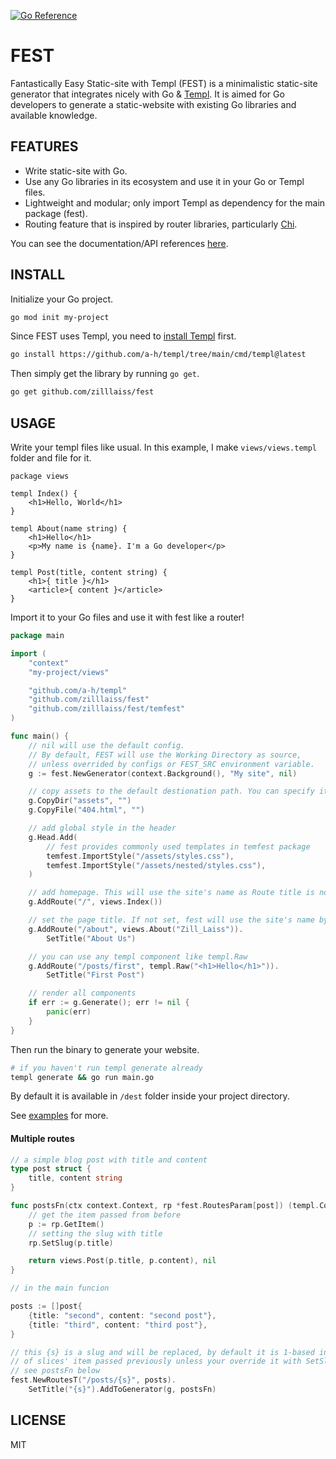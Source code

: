 <p>
  <a href="https://pkg.go.dev/github.com/zilllaiss/fest">
    <img src="https://pkg.go.dev/badge/github.com/zilllaiss/fest" alt="Go Reference"/>
  </a>
</p>

# FEST 

Fantastically Easy Static-site with Templ (FEST) is a minimalistic static-site generator that integrates nicely with Go & [Templ](https://github.com/a-h/templ). It is aimed for Go developers to generate a static-website with existing Go libraries and available knowledge.

## FEATURES

- Write static-site with Go.
- Use any Go libraries in its ecosystem and use it in your Go or Templ files.
- Lightweight and modular; only import Templ as dependency for the main package (fest).
- Routing feature that is inspired by router libraries, particularly [Chi](https://github.com/go-chi/chi).

You can see the documentation/API references [here](https://pkg.go.dev/github.com/zilllaiss/fest).

## INSTALL

Initialize your Go project.
```sh
go mod init my-project
```

Since FEST uses Templ, you need to [install Templ](https://templ.guide/quick-start/installation) first. 
```sh
go install https://github.com/a-h/templ/tree/main/cmd/templ@latest
```

Then simply get the library by running `go get`.
```sh
go get github.com/zilllaiss/fest
```

## USAGE

Write your templ files like usual. In this example, I make `views/views.templ` folder and file for it.
```templ
package views 

templ Index() {
    <h1>Hello, World</h1>
}

templ About(name string) {
    <h1>Hello</h1>
    <p>My name is {name}. I'm a Go developer</p>
}

templ Post(title, content string) {
    <h1>{ title }</h1>
    <article>{ content }</article>
}
```

Import it to your Go files and use it with fest like a router!
```go
package main

import (
	"context"
	"my-project/views"

	"github.com/a-h/templ"
	"github.com/zilllaiss/fest"
	"github.com/zilllaiss/fest/temfest"
)

func main() {
	// nil will use the default config.
	// By default, FEST will use the Working Directory as source,
	// unless overrided by configs or FEST_SRC environment variable.
	g := fest.NewGenerator(context.Background(), "My site", nil)

	// copy assets to the default destionation path. You can specify it with
	g.CopyDir("assets", "")
	g.CopyFile("404.html", "")

	// add global style in the header
	g.Head.Add(
		// fest provides commonly used templates in temfest package
		temfest.ImportStyle("/assets/styles.css"),
		temfest.ImportStyle("/assets/nested/styles.css"),
	)

	// add homepage. This will use the site's name as Route title is not set
	g.AddRoute("/", views.Index())

	// set the page title. If not set, fest will use the site's name by default
	g.AddRoute("/about", views.About("Zill_Laiss")).
		SetTitle("About Us")

	// you can use any templ component like templ.Raw
	g.AddRoute("/posts/first", templ.Raw("<h1>Hello</h1>")).
		SetTitle("First Post")

	// render all components
	if err := g.Generate(); err != nil {
		panic(err)
	}
}
```

Then run the binary to generate your website.
```sh 
# if you haven't run templ generate already
templ generate && go run main.go
```

By default it is available in `/dest` folder inside your project directory.

See [examples]("https://github.com/zilllaiss/templ") for more.

#### Multiple routes

```go 
// a simple blog post with title and content
type post struct {
	title, content string
}

func postsFn(ctx context.Context, rp *fest.RoutesParam[post]) (templ.Component, error) {
	// get the item passed from before
	p := rp.GetItem()
	// setting the slug with title
	rp.SetSlug(p.title)

	return views.Post(p.title, p.content), nil
}

// in the main funcion

posts := []post{
    {title: "second", content: "second post"},
    {title: "third", content: "third post"},
}

// this {s} is a slug and will be replaced, by default it is 1-based index
// of slices' item passed previously unless your override it with SetSlug.
// see postsFn below
fest.NewRoutesT("/posts/{s}", posts).
    SetTitle("{s}").AddToGenerator(g, postsFn)
```

## LICENSE

MIT
